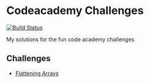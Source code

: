 # Codeacademy Challenges
[![Build Status](https://travis-ci.org/danielsan/codeacademy-challenges.svg?branch=master)](https://travis-ci.org/danielsan/codeacademy-challenges)

My solutions for the fun code academy challenges

## Challenges
* [Flattening Arrays](flattening-arrays)
